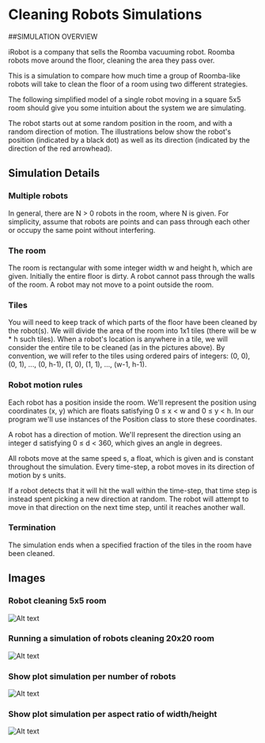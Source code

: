# Cleaning Robots Simulations
##SIMULATION OVERVIEW

iRobot is a company that sells the Roomba vacuuming robot. Roomba robots move around the floor, cleaning the area they pass over.

This is a simulation to compare how much time a group of Roomba-like robots will take to clean the floor of a room using two different strategies.

The following simplified model of a single robot moving in a square 5x5 room should give you some intuition about the system we are simulating.

The robot starts out at some random position in the room, and with a random direction of motion. The illustrations below show the robot's position (indicated by a black dot) as well as its direction (indicated by the direction of the red arrowhead).


## Simulation Details

### Multiple robots
In general, there are N > 0 robots in the room, where N is given. For simplicity, assume that robots are points and can pass through each other or occupy the same point without interfering.

### The room
The room is rectangular with some integer width w and height h, which are given. Initially the entire floor is dirty. A robot cannot pass through the walls of the room. A robot may not move to a point outside the room.

### Tiles
You will need to keep track of which parts of the floor have been cleaned by the robot(s). We will divide the area of the room into 1x1 tiles (there will be w * h such tiles). When a robot's location is anywhere in a tile, we will consider the entire tile to be cleaned (as in the pictures above). By convention, we will refer to the tiles using ordered pairs of integers: (0, 0), (0, 1), ..., (0, h-1), (1, 0), (1, 1), ..., (w-1, h-1).

### Robot motion rules
Each robot has a position inside the room. We'll represent the position using coordinates (x, y) which are floats satisfying 0 ≤ x < w and 0 ≤ y < h. In our program we'll use instances of the Position class to store these coordinates.

A robot has a direction of motion. We'll represent the direction using an integer d satisfying 0 ≤ d < 360, which gives an angle in degrees.

All robots move at the same speed s, a float, which is given and is constant throughout the simulation. Every time-step, a robot moves in its direction of motion by s units.

If a robot detects that it will hit the wall within the time-step, that time step is instead spent picking a new direction at random. The robot will attempt to move in that direction on the next time step, until it reaches another wall.

### Termination
The simulation ends when a specified fraction of the tiles in the room have been cleaned.

## Images
### Robot cleaning 5x5 room

![Alt text](https://raw.github.com/hvu53/python_projects/master/CleaningRobots/images/irobot1.png "1 robot cleaning 5x5 room")

### Running a simulation of robots cleaning 20x20 room
![Alt text](https://raw.github.com/hvu53/python_projects/master/CleaningRobots/images/irobot2.png "many robot cleaning 20x20 room")

### Show plot simulation per number of robots
![Alt text](https://raw.github.com/hvu53/python_projects/master/CleaningRobots/images/plot1.png "1 robot cleaning 5x5 room")
### Show plot simulation per aspect ratio of width/height
![Alt text](https://raw.github.com/hvu53/python_projects/master/CleaningRobots/images/plot2.png "1 robot cleaning 5x5 room")
